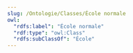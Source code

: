 ```yaml
---
slug: /Ontologie/Classes/École normale
owl:
  "rdfs:label": "École normale"
  "rdf:type": "owl:Class"
  "rdfs:subClassOf": "École"
---
```


<OntologyTable frontMatter={frontMatter}/>
